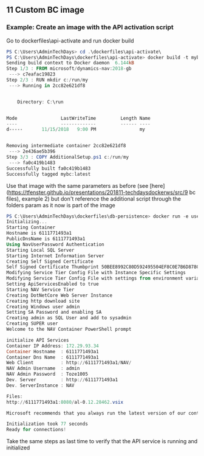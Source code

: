 ## 11 Custom BC image
### Example: Create an image with the API activation script
Go to dockerfiles\api-activate and run docker build
```PowerShell
PS C:\Users\AdminTechDays> cd .\dockerfiles\api-activate\
PS C:\Users\AdminTechDays\dockerfiles\api-activate> docker build -t mybc .
Sending build context to Docker daemon  6.144kB
Step 1/3 : FROM microsoft/dynamics-nav:2018-gb
 ---> c7eafac19823
Step 2/3 : RUN mkdir c:/run/my
 ---> Running in 2cc82e621df8


    Directory: C:\run


Mode                LastWriteTime         Length Name
----                -------------         ------ ----
d-----       11/15/2018   9:00 PM                my


Removing intermediate container 2cc82e621df8
 ---> 2e436ae5b396
Step 3/3 : COPY AdditionalSetup.ps1 c:/run/my
 ---> fa0c419b1483
Successfully built fa0c419b1483
Successfully tagged mybc:latest
```
Use that image with the same parameters as before (see [here](https://tfenster.github.io/presentations/201811-techdaysdockerws/src/9 bc files), example 2) but don't reference the additional script through the folders param as it now is part of the image
```PowerShell
PS C:\Users\AdminTechDays\dockerfiles\db-persistence> docker run -e usessl=n -e accept_eula=y -e customNavSettings="ApiServicesEnabled=true" mybc
Initializing...
Starting Container
Hostname is 6111771493a1
PublicDnsName is 6111771493a1
Using NavUserPassword Authentication
Starting Local SQL Server
Starting Internet Information Server
Creating Self Signed Certificate
Self Signed Certificate Thumbprint 50BEE8992C80D592495504EF8C0E7B6D878CC9F1
Modifying Service Tier Config File with Instance Specific Settings
Modifying Service Tier Config File with settings from environment variable
Setting ApiServicesEnabled to true
Starting NAV Service Tier
Creating DotNetCore Web Server Instance
Creating http download site
Creating Windows user admin
Setting SA Password and enabling SA
Creating admin as SQL User and add to sysadmin
Creating SUPER user
Welcome to the NAV Container PowerShell prompt

initialize API Services
Container IP Address: 172.29.93.34
Container Hostname  : 6111771493a1
Container Dns Name  : 6111771493a1
Web Client          : http://6111771493a1/NAV/
NAV Admin Username  : admin
NAV Admin Password  : Toze1005
Dev. Server         : http://6111771493a1
Dev. ServerInstance : NAV

Files:
http://6111771493a1:8080/al-0.12.28462.vsix

Microsoft recommends that you always run the latest version of our containers.

Initialization took 77 seconds
Ready for connections!
```
Take the same steps as last time to verify that the API service is running and initialized